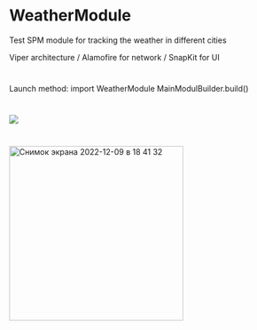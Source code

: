 # WeatherModule

Test SPM module for tracking the weather in different cities

Viper architecture / Alamofire for network / SnapKit for UI

#
Launch method: 
import WeatherModule 
MainModulBuilder.build()

#
![](Simulator-Screen-Recording-iPhon.gif)
#
<img width="314" alt="Снимок экрана 2022-12-09 в 18 41 32" src="https://user-images.githubusercontent.com/104830313/206742275-8f0c4523-00f1-4c62-a287-093eee38a47a.png">
